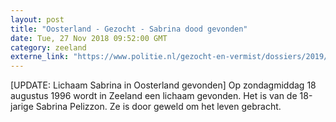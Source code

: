 ```yaml
---
layout: post
title: "Oosterland - Gezocht - Sabrina dood gevonden"
date: Tue, 27 Nov 2018 09:52:00 GMT
category: zeeland
externe_link: "https://www.politie.nl/gezocht-en-vermist/dossiers/2019/08-sabrina-pelizzon/sabrina-dood-gevonden.html"
---
```


[UPDATE: Lichaam Sabrina in Oosterland gevonden] Op zondagmiddag 18 augustus 1996 wordt in Zeeland een lichaam gevonden. Het is van de 18-jarige Sabrina Pelizzon. Ze is door geweld om het leven gebracht.
